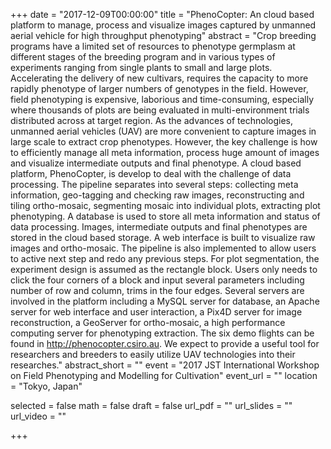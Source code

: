+++
date = "2017-12-09T00:00:00"
title = "PhenoCopter: An cloud based platform to manage, process and visualize images captured by unmanned aerial vehicle for high throughput phenotyping"
abstract = "Crop breeding programs have a limited set of resources to phenotype germplasm at different stages of the breeding program and in various types of experiments ranging from single plants to small and large plots. Accelerating the delivery of new cultivars, requires the capacity to more rapidly phenotype of larger numbers of genotypes in the field. However, field phenotyping is expensive, laborious and time-consuming, especially where thousands of plots are being evaluated in multi-environment trials distributed across at target region. As the advances of technologies, unmanned aerial vehicles (UAV) are more convenient to capture images in large scale to extract crop phenotypes. However, the key challenge is how to efficiently manage all meta information, process huge amount of images and visualize intermediate outputs and final phenotype. A cloud based platform, PhenoCopter, is develop to deal with the challenge of data processing. The pipeline separates into several steps: collecting meta information, geo-tagging and checking raw images, reconstructing and tiling ortho-mosaic, segmenting mosaic into individual plots, extracting plot phenotyping. A database is used to store all meta information and status of data processing. Images, intermediate outputs and final phenotypes are stored in the cloud based storage.  A web interface is built to visualize raw images and ortho-mosaic. The pipeline is also implemented to allow users to active next step and redo any previous steps. For plot segmentation, the experiment design is assumed as the rectangle block. Users only needs to click the four corners of a block and input several parameters including number of row and column, trims in the four edges. Several servers are involved in the platform including a MySQL server for database, an Apache server for web interface and user interaction, a Pix4D server for image reconstruction, a GeoServer for ortho-mosaic, a high performance computing server for phenotyping extraction. The six demo flights can be found in http://phenocopter.csiro.au. We expect to provide a useful tool for researchers and breeders to easily utilize UAV technologies into their researches."
abstract_short = ""
event = "2017 JST International Workshop on Field Phenotyping and Modelling for Cultivation"
event_url = ""
location = "Tokyo, Japan"

selected = false
math = false
draft = false
url_pdf = ""
url_slides = ""
url_video = ""

+++


